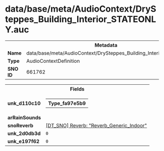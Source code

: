 <h1>data/base/meta/AudioContext/DrySteppes_Building_Interior_STATEONLY.auc</h1><table><tr><th colspan="100%">Metadata</th></tr><tr><td><b>Name</b></td><td>data/base/meta/AudioContext/DrySteppes_Building_Interior_STATEONLY.auc</td></tr><tr><td><b>Type</b></td><td>AudioContextDefinition</td></tr><tr><td><b>SNO ID</b></td><td>661762</td></tr></table>

<table><tr><th colspan="100%">Fields</th></tr><tr><td><b>unk_d110c10</b></td><td><table><tr><th colspan="100%">Type_fa97e5b9</th></tr></table>

</td></tr><tr><td><b>arRainSounds</b></td><td></td></tr><tr><td><b>snoReverb</b></td><td><a href="..\Reverb\Reverb_Generic_Indoor.rev.md">[DT_SNO] Reverb: "Reverb_Generic_Indoor"</a></td></tr><tr><td><b>unk_2d0db3d</b></td><td><code>0</code></td></tr><tr><td><b>unk_e197f62</b></td><td><code>0</code></td></tr></table>

